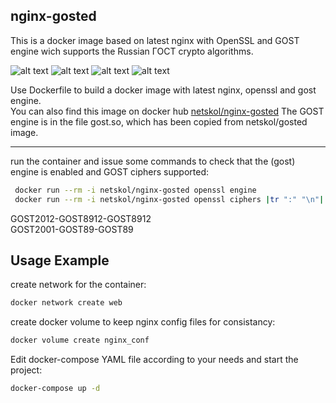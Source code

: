 ## nginx-gosted  
This is a docker image based on latest nginx with OpenSSL and GOST engine wich supports the Russian ГОСТ crypto algorithms. 


![alt text](https://img.shields.io/badge/OpenSSL-GOSTengine-blue.svg 'openssl and gost engine included')
![alt text](https://img.shields.io/badge/NGINX-1.15.7-blue.svg 'based on nginx:latest docker image')
![alt text](https://img.shields.io/badge/ГОСТ-2012-green.svg 'openssl ciphers:GOST2012-GOST8912-GOST8912')
![alt text](https://img.shields.io/badge/ГОСТ-2001-red.svg 'openssl ciphers:GOST2001-GOST89-GOST89 for compatibility')


Use Dockerfile to build a docker image with latest nginx, openssl and gost engine.  
You can also find this image on docker hub [netskol/nginx-gosted](https://hub.docker.com/r/netskol/nginx-gosted)
The GOST engine is in the file gost.so, which has been copied from netskol/gosted image.  

---
   
   run the container and issue some commands to check that the (gost) engine is enabled and GOST ciphers supported:
```bash
 docker run --rm -i netskol/nginx-gosted openssl engine
 docker run --rm -i netskol/nginx-gosted openssl ciphers |tr ":" "\n"| grep GOST
```  
GOST2012-GOST8912-GOST8912  
GOST2001-GOST89-GOST89  

## Usage Example

  
create network for the container:
```bash
docker network create web
``` 
create docker volume to keep nginx config files for consistancy:  
```bash
docker volume create nginx_conf
```
Edit docker-compose YAML file according to your needs and start the project:
```bash
docker-compose up -d
```
